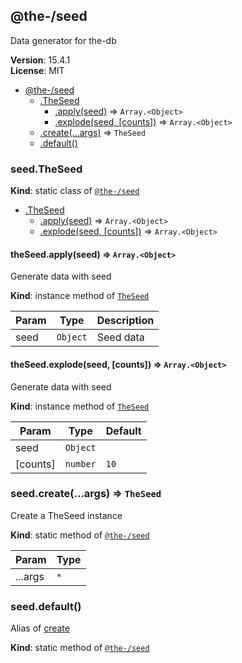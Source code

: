 <!--- Code generated by @the-/script-doc. DO NOT EDIT. -->

<a name="module_@the-/seed"></a>

## @the-/seed
Data generator for the-db

**Version**: 15.4.1  
**License**: MIT  

* [@the-/seed](#module_@the-/seed)
    * [.TheSeed](#module_@the-/seed.TheSeed)
        * [.apply(seed)](#module_@the-/seed.TheSeed+apply) ⇒ <code>Array.&lt;Object&gt;</code>
        * [.explode(seed, [counts])](#module_@the-/seed.TheSeed+explode) ⇒ <code>Array.&lt;Object&gt;</code>
    * [.create(...args)](#module_@the-/seed.create) ⇒ <code>TheSeed</code>
    * [.default()](#module_@the-/seed.default)

<a name="module_@the-/seed.TheSeed"></a>

### seed.TheSeed
**Kind**: static class of [<code>@the-/seed</code>](#module_@the-/seed)  

* [.TheSeed](#module_@the-/seed.TheSeed)
    * [.apply(seed)](#module_@the-/seed.TheSeed+apply) ⇒ <code>Array.&lt;Object&gt;</code>
    * [.explode(seed, [counts])](#module_@the-/seed.TheSeed+explode) ⇒ <code>Array.&lt;Object&gt;</code>

<a name="module_@the-/seed.TheSeed+apply"></a>

#### theSeed.apply(seed) ⇒ <code>Array.&lt;Object&gt;</code>
Generate data with seed

**Kind**: instance method of [<code>TheSeed</code>](#module_@the-/seed.TheSeed)  

| Param | Type | Description |
| --- | --- | --- |
| seed | <code>Object</code> | Seed data |

<a name="module_@the-/seed.TheSeed+explode"></a>

#### theSeed.explode(seed, [counts]) ⇒ <code>Array.&lt;Object&gt;</code>
Generate data with seed

**Kind**: instance method of [<code>TheSeed</code>](#module_@the-/seed.TheSeed)  

| Param | Type | Default |
| --- | --- | --- |
| seed | <code>Object</code> |  | 
| [counts] | <code>number</code> | <code>10</code> | 

<a name="module_@the-/seed.create"></a>

### seed.create(...args) ⇒ <code>TheSeed</code>
Create a TheSeed instance

**Kind**: static method of [<code>@the-/seed</code>](#module_@the-/seed)  

| Param | Type |
| --- | --- |
| ...args | <code>\*</code> | 

<a name="module_@the-/seed.default"></a>

### seed.default()
Alias of [create](#module_@the-/seed.create)

**Kind**: static method of [<code>@the-/seed</code>](#module_@the-/seed)
